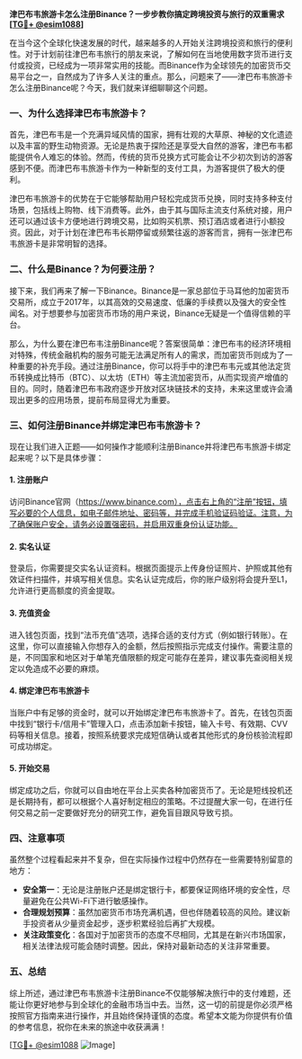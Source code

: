 **津巴布韦旅游卡怎么注册Binance？一步步教你搞定跨境投资与旅行的双重需求[[TG💪+ @esim1088](https://t.me/s/esim1088)]**

在当今这个全球化快速发展的时代，越来越多的人开始关注跨境投资和旅行的便利性。对于计划前往津巴布韦旅行的朋友来说，了解如何在当地使用数字货币进行支付或投资，已经成为一项非常实用的技能。而Binance作为全球领先的加密货币交易平台之一，自然成为了许多人关注的重点。那么，问题来了——津巴布韦旅游卡怎么注册Binance呢？今天，我们就来详细聊聊这个问题。

### 一、为什么选择津巴布韦旅游卡？

首先，津巴布韦是一个充满异域风情的国家，拥有壮观的大草原、神秘的文化遗迹以及丰富的野生动物资源。无论是热衷于探险还是享受大自然的游客，津巴布韦都能提供令人难忘的体验。然而，传统的货币兑换方式可能会让不少初次到访的游客感到不便。而津巴布韦旅游卡作为一种新型的支付工具，为游客提供了极大的便利。

津巴布韦旅游卡的优势在于它能够帮助用户轻松完成货币兑换，同时支持多种支付场景，包括线上购物、线下消费等。此外，由于其与国际主流支付系统对接，用户还可以通过该卡方便地进行跨境交易，比如购买机票、预订酒店或者进行小额投资。因此，对于计划在津巴布韦长期停留或频繁往返的游客而言，拥有一张津巴布韦旅游卡是非常明智的选择。

### 二、什么是Binance？为何要注册？

接下来，我们再来了解一下Binance。Binance是一家总部位于马耳他的加密货币交易所，成立于2017年，以其高效的交易速度、低廉的手续费以及强大的安全性闻名。对于想要参与加密货币市场的用户来说，Binance无疑是一个值得信赖的平台。

那么，为什么要在津巴布韦注册Binance呢？答案很简单：津巴布韦的经济环境相对特殊，传统金融机构的服务可能无法满足所有人的需求，而加密货币则成为了一种重要的补充手段。通过注册Binance，你可以将手中的津巴布韦元或其他法定货币转换成比特币（BTC）、以太坊（ETH）等主流加密货币，从而实现资产增值的目的。同时，随着津巴布韦政府逐步开放对区块链技术的支持，未来这里或许会涌现出更多的应用场景，提前布局显得尤为重要。

### 三、如何注册Binance并绑定津巴布韦旅游卡？

现在让我们进入正题——如何操作才能顺利注册Binance并将津巴布韦旅游卡绑定起来呢？以下是具体步骤：

#### 1. 注册账户
访问Binance官网（https://www.binance.com），点击右上角的“注册”按钮，填写必要的个人信息，如电子邮件地址、密码等，并完成手机验证码验证。注意，为了确保账户安全，请务必设置强密码，并启用双重身份认证功能。

#### 2. 实名认证
登录后，你需要提交实名认证资料。根据页面提示上传身份证照片、护照或其他有效证件扫描件，并填写相关信息。实名认证完成后，你的账户级别将会提升至L1，允许进行更高额度的资金提取。

#### 3. 充值资金
进入钱包页面，找到“法币充值”选项，选择合适的支付方式（例如银行转账）。在这里，你可以直接输入你想存入的金额，然后按照指示完成支付操作。需要注意的是，不同国家和地区对于单笔充值限额的规定可能存在差异，建议事先查阅相关规定以免造成不必要的麻烦。

#### 4. 绑定津巴布韦旅游卡
当账户中有足够的资金时，就可以开始绑定津巴布韦旅游卡了。首先，在钱包页面中找到“银行卡/信用卡”管理入口，点击添加新卡按钮，输入卡号、有效期、CVV码等相关信息。接着，按照系统要求完成短信确认或者其他形式的身份核验流程即可成功绑定。

#### 5. 开始交易
绑定成功之后，你就可以自由地在平台上买卖各种加密货币了。无论是短线投机还是长期持有，都可以根据个人喜好制定相应的策略。不过提醒大家一句，在进行任何交易之前一定要做好充分的研究工作，避免盲目跟风导致亏损。

### 四、注意事项

虽然整个过程看起来并不复杂，但在实际操作过程中仍然存在一些需要特别留意的地方：

- **安全第一**：无论是注册账户还是绑定银行卡，都要保证网络环境的安全性，尽量避免在公共Wi-Fi下进行敏感操作。
- **合理规划预算**：虽然加密货币市场充满机遇，但也伴随着较高的风险。建议新手投资者从少量资金起步，逐步积累经验后再扩大规模。
- **关注政策变化**：各国对于加密货币的态度不尽相同，尤其是在新兴市场国家，相关法律法规可能会随时调整。因此，保持对最新动态的关注非常重要。

### 五、总结

综上所述，通过津巴布韦旅游卡注册Binance不仅能够解决旅行中的支付难题，还能让你更好地参与到全球化的金融市场当中去。当然，这一切的前提是你必须严格按照官方指南来进行操作，并且始终保持谨慎的态度。希望本文能为你提供有价值的参考信息，祝你在未来的旅途中收获满满！

[[TG💪+ @esim1088](https://t.me/s/esim1088) ![Image](https://i.postimg.cc/4NQfJmqS/Snipaste-2025-05-13-00-14-12.png)]